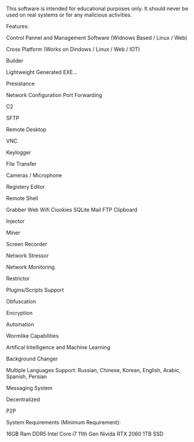 This software is intended for educational purposes only. It should never be used on real systems or for any malicious activities.



Features:

Control Pannel and Management Software (Widnows Based / Linux / Web) 

Cross Platform (Works on Dindows / Linux / Web / IOT) 

Builder 

Lightweight Generated EXE...

Presistance

Network Configuration
              Port Forwarding
              
              

C2

SFTP

Remote Desktop 

VNC

Keylogger

File Transfer

Cameras / Microphone

Registery Editor

Remote Shell

Grabber
    Web
    Wifi
    Ciookies
    SQLite 
    Mail
    FTP
    Clipboard
    
Injector

Miner

Screen Recorder 

Network Stressor

Network Monitoring

Restrictor

Plugins/Scripts Support

Obfuscation 

Encryption

Automation

Wormlike Capabilities 

Artifical Intelligence and Machine Learning 

Background Changer

Multiple Languages Support: Russian, Chinese, Korean, English, Arabic, Spanish, Persian

Messaging System

Decentralized 

P2P


System Requirements (Minimum Requirement):

16GB Ram DDR5
Intel Core i7 11th Gen 
Nivida RTX 2060
1TB SSD 






